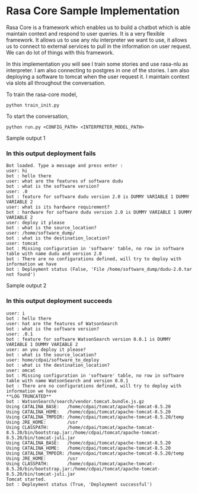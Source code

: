 # Rasa Core Sample Implementation

Rasa Core is a framework which enables us to build a chatbot which is able maintain context and respond to user queries. It is a very flexible framework. It allows us to use any nlu interpreter we want to use, it allows us to connect to external services to pull in the information on user request. We can do lot of things with this framework.

In this implementation you will see I train some stories and use rasa-nlu as interpreter. I am also connecting to postgres in one of the stories. I am also deploying a software to tomcat when the user request it. I maintain context via slots all throughout the conversation.

To train the rasa-core model,

```
python train_init.py
```

To start the conversation,

```
python run.py <CONFIG_PATH> <INTERPRETER_MODEL_PATH>
```

Sample output 1

### In this output deployment fails
```
Bot loaded. Type a message and press enter :
user: hi
bot : hello there
user: what are the features of software dudu
bot : what is the software version?
user: .0
bot : feature for software dudu version 2.0 is DUMMY VARIABLE 1 DUMMY VARIABLE 2
user: what is its hardware requirement?
bot : hardware for software dudu version 2.0 is DUMMY VARIABLE 1 DUMMY VARIABLE 2
user: deploy it please
bot : what is the source_location?
user: /home/software_dump/
bot : what is the destination_location?
user: tomcat
bot : Missing configuration in 'software' table, no row in software table with name dudu and version 2.0
bot : There are no configurations defined, will try to deploy with information we have
bot : Deployment status (False, 'File /home/software_dump/dudu-2.0.tar not found')
```

Sample output 2
### In this output deployment succeeds
```
user: i
bot : hello there
user: hat are the features of WatsonSearch
bot : what is the software version?
user: .0.1
bot : feature for software WatsonSearch version 0.0.1 is DUMMY VARIABLE 1 DUMMY VARIABLE 2
user: an you deploy it please?
bot : what is the source_location?
user: home/cdpai/software_to_deploy
bot : what is the destination_location?
user: omcat
bot : Missing configuration in 'software' table, no row in software table with name WatsonSearch and version 0.0.1
bot : There are no configurations defined, will try to deploy with information we have
**LOG TRUNCATED**
bot : WatsonSearch/search/vendor.tomcat.bundle.js.gz
Using CATALINA_BASE:   /home/cdpai/tomcat/apache-tomcat-8.5.20
Using CATALINA_HOME:   /home/cdpai/tomcat/apache-tomcat-8.5.20
Using CATALINA_TMPDIR: /home/cdpai/tomcat/apache-tomcat-8.5.20/temp
Using JRE_HOME:        /usr
Using CLASSPATH:       /home/cdpai/tomcat/apache-tomcat-8.5.20/bin/bootstrap.jar:/home/cdpai/tomcat/apache-tomcat-8.5.20/bin/tomcat-juli.jar
Using CATALINA_BASE:   /home/cdpai/tomcat/apache-tomcat-8.5.20
Using CATALINA_HOME:   /home/cdpai/tomcat/apache-tomcat-8.5.20
Using CATALINA_TMPDIR: /home/cdpai/tomcat/apache-tomcat-8.5.20/temp
Using JRE_HOME:        /usr
Using CLASSPATH:       /home/cdpai/tomcat/apache-tomcat-8.5.20/bin/bootstrap.jar:/home/cdpai/tomcat/apache-tomcat-8.5.20/bin/tomcat-juli.jar
Tomcat started.
bot : Deployment status (True, 'Deployment successful')
```
